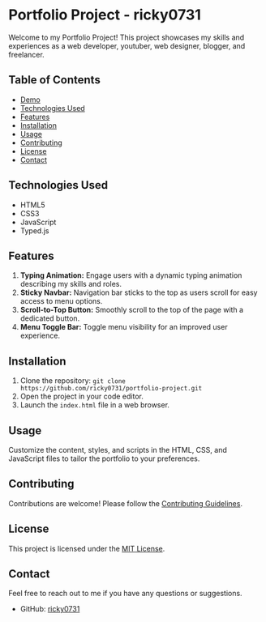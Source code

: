 # Portfolio Project - ricky0731

Welcome to my Portfolio Project! This project showcases my skills and experiences as a web developer, youtuber, web designer, blogger, and freelancer.

## Table of Contents
- [Demo](#demo)
- [Technologies Used](#technologies-used)
- [Features](#features)
- [Installation](#installation)
- [Usage](#usage)
- [Contributing](#contributing)
- [License](#license)
- [Contact](#contact)

## Technologies Used
- HTML5
- CSS3
- JavaScript
- Typed.js 

## Features
1. **Typing Animation:** Engage users with a dynamic typing animation describing my skills and roles.
2. **Sticky Navbar:** Navigation bar sticks to the top as users scroll for easy access to menu options.
3. **Scroll-to-Top Button:** Smoothly scroll to the top of the page with a dedicated button.
4. **Menu Toggle Bar:** Toggle menu visibility for an improved user experience.

## Installation
1. Clone the repository: `git clone https://github.com/ricky0731/portfolio-project.git`
2. Open the project in your code editor.
3. Launch the `index.html` file in a web browser.

## Usage
Customize the content, styles, and scripts in the HTML, CSS, and JavaScript files to tailor the portfolio to your preferences.

## Contributing
Contributions are welcome! Please follow the [Contributing Guidelines](CONTRIBUTING.md).

## License
This project is licensed under the [MIT License](LICENSE).

## Contact
Feel free to reach out to me if you have any questions or suggestions.
- GitHub: [ricky0731](https://github.com/ricky0731)
